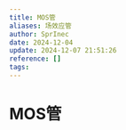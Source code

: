 ```yaml
---
title: MOS管
aliases: 场效应管
author: SprInec
date: 2024-12-04
update: 2024-12-07 21:51:26
reference: []
tags:
---
```

# MOS管

